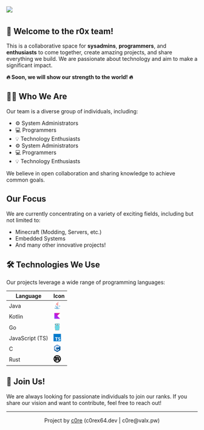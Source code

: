 
# <picture><source media="(prefers-color-scheme: dark)" srcset="https://raw.githubusercontent.com/c0reX86/c0reX86/main/r0x.png"><img src="https://raw.githubusercontent.com/c0reX86/c0reX86/main/r0x.png"></picture>

## 🚀 Welcome to the r0x team!

This is a collaborative space for **sysadmins**, **programmers**, and **enthusiasts** to come together, create amazing projects, and share everything we build. We are passionate about technology and aim to make a significant impact. 

**🔥 Soon, we will show our strength to the world! 🔥**

## 🧑‍💻 Who We Are

Our team is a diverse group of individuals, including:
*   ⚙️ System Administrators
*   💻 Programmers
*   💡 Technology Enthusiasts
*   ⚙️ System Administrators
*   💻 Programmers
*   💡 Technology Enthusiasts

We believe in open collaboration and sharing knowledge to achieve common goals.

##  Our Focus

We are currently concentrating on a variety of exciting fields, including but not limited to:
*   Minecraft (Modding, Servers, etc.)
*   Embedded Systems
*   And many other innovative projects!


## 🛠️ Technologies We Use

Our projects leverage a wide range of programming languages:

| Language           | Icon |
|--------------------|------|
| Java               | <img src="https://raw.githubusercontent.com/devicons/devicon/master/icons/java/java-original.svg" alt="ja" width="20" height="20"/> |
| Kotlin             | <img src="https://raw.githubusercontent.com/devicons/devicon/master/icons/kotlin/kotlin-original.svg" alt="Kotlin" width="20" height="20"/> |
| Go                 | <img src="https://raw.githubusercontent.com/devicons/devicon/master/icons/go/go-original.svg" alt="Go" width="20" height="20"/>     |
| JavaScript (TS)    | <img src="https://raw.githubusercontent.com/devicons/devicon/master/icons/typescript/typescript-original.svg" alt="TypeScript" width="20" height="20"/> |
| C                  | <img src="https://raw.githubusercontent.com/devicons/devicon/master/icons/c/c-original.svg" alt="C" width="20" height="20"/>       |
| Rust               | <img src="https://raw.githubusercontent.com/devicons/devicon/refs/heads/master/icons/rust/rust-original.svg" alt="Rust" width="20" height="20"/>   |

## 🤝 Join Us!

We are always looking for passionate individuals to join our ranks. If you share our vision and want to contribute, feel free to reach out!

---

<p align="center">
  Project by <a href="https://github.com/c0rex86">c0re</a> (c0rex64.dev | c0re@valx.pw)
</p> 
